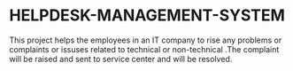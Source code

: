 # HELPDESK-MANAGEMENT-SYSTEM
This project helps the employees in an IT company to rise any problems or complaints or issuses related to technical or non-technical .The complaint will be raised and sent to service center and will be resolved.
